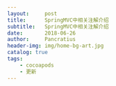 ```yaml
---
layout:     post
title:      SpringMVC中相关注解介绍
subtitle:   SpringMVC中相关注解介绍
date:       2018-06-26
author:     Pancratius
header-img: img/home-bg-art.jpg
catalog: true
tags:
    - cocoapods
    - 更新
---
```

